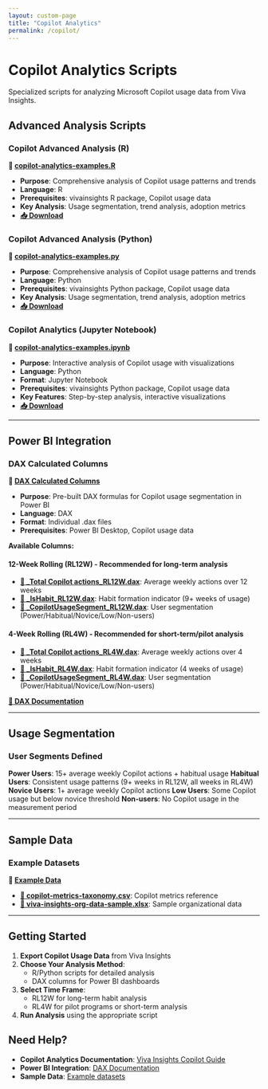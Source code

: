 ```yaml
---
layout: custom-page
title: "Copilot Analytics"
permalink: /copilot/
---
```


# Copilot Analytics Scripts

Specialized scripts for analyzing Microsoft Copilot usage data from Viva Insights.

## Advanced Analysis Scripts

### Copilot Advanced Analysis (R)
**📄 [copilot-analytics-examples.R](https://github.com/microsoft/viva-insights-sample-code/blob/main/examples/utility-r/copilot-analytics-examples.R)**
- **Purpose**: Comprehensive analysis of Copilot usage patterns and trends
- **Language**: R
- **Prerequisites**: vivainsights R package, Copilot usage data
- **Key Analysis**: Usage segmentation, trend analysis, adoption metrics
- **[📥 Download](https://raw.githubusercontent.com/microsoft/viva-insights-sample-code/main/examples/utility-r/copilot-analytics-examples.R)**

### Copilot Advanced Analysis (Python)
**📄 [copilot-analytics-examples.py](https://github.com/microsoft/viva-insights-sample-code/blob/main/examples/utility-python/copilot-analytics-examples.py)**
- **Purpose**: Comprehensive analysis of Copilot usage patterns and trends
- **Language**: Python
- **Prerequisites**: vivainsights Python package, Copilot usage data
- **Key Analysis**: Usage segmentation, trend analysis, adoption metrics
- **[📥 Download](https://raw.githubusercontent.com/microsoft/viva-insights-sample-code/main/examples/utility-python/copilot-analytics-examples.py)**

### Copilot Analytics (Jupyter Notebook)
**📓 [copilot-analytics-examples.ipynb](https://github.com/microsoft/viva-insights-sample-code/blob/main/examples/utility-python/copilot-analytics-examples.ipynb)**
- **Purpose**: Interactive analysis of Copilot usage with visualizations
- **Language**: Python
- **Format**: Jupyter Notebook
- **Prerequisites**: vivainsights Python package, Copilot usage data
- **Key Features**: Step-by-step analysis, interactive visualizations
- **[📥 Download](https://raw.githubusercontent.com/microsoft/viva-insights-sample-code/main/examples/utility-python/copilot-analytics-examples.ipynb)**

---

## Power BI Integration

### DAX Calculated Columns
**📁 [DAX Calculated Columns](https://github.com/microsoft/viva-insights-sample-code/tree/main/examples/dax/calculated-columns)**
- **Purpose**: Pre-built DAX formulas for Copilot usage segmentation in Power BI
- **Language**: DAX
- **Format**: Individual .dax files
- **Prerequisites**: Power BI Desktop, Copilot usage data

**Available Columns:**

#### 12-Week Rolling (RL12W) - Recommended for long-term analysis
- **[📄 _Total Copilot actions_RL12W.dax](https://raw.githubusercontent.com/microsoft/viva-insights-sample-code/main/examples/dax/calculated-columns/_Total%20Copilot%20actions_RL12W.dax)**: Average weekly actions over 12 weeks
- **[📄 _IsHabit_RL12W.dax](https://raw.githubusercontent.com/microsoft/viva-insights-sample-code/main/examples/dax/calculated-columns/_IsHabit_RL12W.dax)**: Habit formation indicator (9+ weeks of usage)
- **[📄 _CopilotUsageSegment_RL12W.dax](https://raw.githubusercontent.com/microsoft/viva-insights-sample-code/main/examples/dax/calculated-columns/_CopilotUsageSegment_RL12W.dax)**: User segmentation (Power/Habitual/Novice/Low/Non-users)

#### 4-Week Rolling (RL4W) - Recommended for short-term/pilot analysis
- **[📄 _Total Copilot actions_RL4W.dax](https://raw.githubusercontent.com/microsoft/viva-insights-sample-code/main/examples/dax/calculated-columns/_Total%20Copilot%20actions_RL4W.dax)**: Average weekly actions over 4 weeks
- **[📄 _IsHabit_RL4W.dax](https://raw.githubusercontent.com/microsoft/viva-insights-sample-code/main/examples/dax/calculated-columns/_IsHabit_RL4W.dax)**: Habit formation indicator (4 weeks of usage)
- **[📄 _CopilotUsageSegment_RL4W.dax](https://raw.githubusercontent.com/microsoft/viva-insights-sample-code/main/examples/dax/calculated-columns/_CopilotUsageSegment_RL4W.dax)**: User segmentation (Power/Habitual/Novice/Low/Non-users)

**[📖 DAX Documentation](https://github.com/microsoft/viva-insights-sample-code/blob/main/examples/dax/calculated-columns/README.md)**

---

## Usage Segmentation

### User Segments Defined

**Power Users**: 15+ average weekly Copilot actions + habitual usage
**Habitual Users**: Consistent usage patterns (9+ weeks in RL12W, all weeks in RL4W)
**Novice Users**: 1+ average weekly Copilot actions
**Low Users**: Some Copilot usage but below novice threshold
**Non-users**: No Copilot usage in the measurement period

---

## Sample Data

### Example Datasets
**📁 [Example Data](https://github.com/microsoft/viva-insights-sample-code/tree/main/examples/example-data)**
- **[📄 copilot-metrics-taxonomy.csv](https://raw.githubusercontent.com/microsoft/viva-insights-sample-code/main/examples/example-data/copilot-metrics-taxonomy.csv)**: Copilot metrics reference
- **[📄 viva-insights-org-data-sample.xlsx](https://raw.githubusercontent.com/microsoft/viva-insights-sample-code/main/examples/example-data/viva-insights-org-data-sample.xlsx)**: Sample organizational data

---

## Getting Started

1. **Export Copilot Usage Data** from Viva Insights
2. **Choose Your Analysis Method**:
   - R/Python scripts for detailed analysis
   - DAX columns for Power BI dashboards
3. **Select Time Frame**:
   - RL12W for long-term habit analysis
   - RL4W for pilot programs or short-term analysis
4. **Run Analysis** using the appropriate script

## Need Help?

- **Copilot Analytics Documentation**: [Viva Insights Copilot Guide](https://docs.microsoft.com/en-us/viva/insights/)
- **Power BI Integration**: [DAX Documentation](https://github.com/microsoft/viva-insights-sample-code/blob/main/examples/dax/calculated-columns/README.md)
- **Sample Data**: [Example datasets](https://github.com/microsoft/viva-insights-sample-code/tree/main/examples/example-data)

